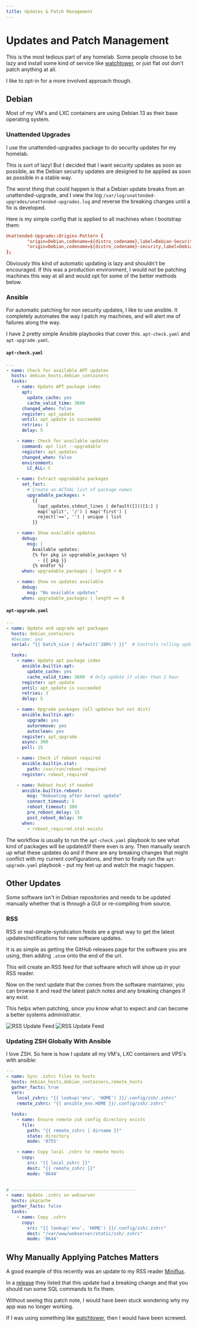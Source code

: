 ```yaml
---
title: Updates & Patch Management
---
```


# Updates and Patch Management

This is the most tedious part of any homelab. Some people choose to be lazy and install some kind of service like [watchtower](https://github.com/containrrr/watchtower), or just flat out don't patch anything at all.

I like to opt-in for a more involved approach though.

## Debian

Most of my VM's and LXC containers are using Debian 13 as their base operating system.

### Unattended Upgrades

I use the unattended-upgrades package to do security updates for my homelab.

This is sort of lazy! But I decided that I want security updates as soon as possible, as the Debian security updates are designed to be applied as soon as possible in a stable way.

The worst thing that could happen is that a Debian update breaks from an unattended-upgrade, and I view the log `/var/log/unattended-upgrades/unattended-upgrades.log` and reverse the breaking changes until a fix is developed.

Here is my simple config that is applied to all machines when I bootstrap them:

```conf
Unattended-Upgrade::Origins-Pattern {
        "origin=Debian,codename=${distro_codename},label=Debian-Security";
        "origin=Debian,codename=${distro_codename}-security,label=Debian-Security";
};
```

Obviously this kind of automatic updating is lazy and shouldn't be encouraged. If this was a production environment, I would not be patching machines this way at all and would opt for some of the better methods below.

### Ansible

For automatic patching for non security updates, I like to use ansible. It completely automates the way I patch my machines, and will alert me of failures along the way.

I have 2 pretty simple Ansible playbooks that cover this. `apt-check.yaml` and `apt-upgrade.yaml`.

#### `apt-check.yaml`
```yaml
---
- name: Check for available APT updates
  hosts: debian_hosts,debian_containers
  tasks:
    - name: Update APT package index
      apt:
        update_cache: yes
        cache_valid_time: 3600
      changed_when: false
      register: apt_update
      until: apt_update is succeeded
      retries: 3
      delay: 5

    - name: Check for available updates
      command: apt list --upgradable
      register: apt_updates
      changed_when: false
      environment:
        LC_ALL: C

    - name: Extract upgradable packages
      set_fact:
        # Create an ACTUAL list of package names
        upgradable_packages: >
          {{ 
            (apt_updates.stdout_lines | default([]))[1:] | 
            map('split', '/') | map('first') | 
            reject('==', '') | unique | list 
          }}

    - name: Show available updates
      debug:
        msg: |
          Available updates:
          {% for pkg in upgradable_packages %}
            - {{ pkg }}
          {% endfor %}
      when: upgradable_packages | length > 0

    - name: Show no updates available
      debug:
        msg: "No available updates"
      when: upgradable_packages | length == 0
```

#### `apt-upgrade.yaml`

```yaml
---
- name: Update and upgrade apt packages
  hosts: debian_containers
  #become: yes
  serial: "{{ batch_size | default('100%') }}"  # Controls rolling updates

  tasks:
    - name: Update apt package index
      ansible.builtin.apt:
        update_cache: yes
        cache_valid_time: 3600  # Only update if older than 1 hour
      register: apt_update
      until: apt_update is succeeded
      retries: 3
      delay: 5

    - name: Upgrade packages (all updates but not dist)
      ansible.builtin.apt:
        upgrade: yes
        autoremove: yes
        autoclean: yes
      register: apt_upgrade
      async: 300
      poll: 15

    - name: Check if reboot required
      ansible.builtin.stat:
        path: /var/run/reboot-required
      register: reboot_required

    - name: Reboot host if needed
      ansible.builtin.reboot:
        msg: "Rebooting after kernel update"
        connect_timeout: 5
        reboot_timeout: 300
        pre_reboot_delay: 15
        post_reboot_delay: 30
      when: 
        - reboot_required.stat.exists
```

The workflow is usually to run the `apt-check.yaml` playbook to see what kind of packages will be updated/if there even is any. Then manually search up what these updates do and if there are any breaking changes that might conflict with my current configurations, and then to finally run the `apt-upgrade.yaml` playbook - put my feet up and watch the magic happen.

## Other Updates

Some software isn't in Debian repositories and needs to be updated manually whether that is through a GUI or re-compiling from source.

### RSS

RSS or real-simple-syndication feeds are a great way to get the latest updates/notifications for new software updates.

It is as simple as getting the GitHub releases page for the software you are using, then adding `.atom` onto the end of the url.

This will create an RSS feed for that software which will show up in your RSS reader. 

Now on the next update that the comes from the software maintainer, you can browse it and read the latest patch notes and any breaking changes if any exist.

This helps when patching, since you know what to expect and can become a better systems administrator.

![RSS Update Feed](/assets/img/updates-in-software-releases-light.webp#only-light)
![RSS Update Feed](/assets/img/updates-in-software-releases-dark.webp#only-dark)


### Updating ZSH Globally With Ansible

I love ZSH. So here is how I update all my VM's, LXC containers and VPS's with ansible:

```yaml
---
- name: Sync .zshrc files to hosts
  hosts: debian_hosts,debian_containers,remote_hosts
  gather_facts: true
  vars:
    local_zshrc: "{{ lookup('env', 'HOME') }}/.config/zsh/.zshrc"
    remote_zshrc: "{{ ansible_env.HOME }}/.config/zsh/.zshrc"

  tasks:
    - name: Ensure remote zsh config directory exists
      file:
        path: "{{ remote_zshrc | dirname }}"
        state: directory
        mode: '0755'

    - name: Copy local .zshrc to remote hosts
      copy:
        src: "{{ local_zshrc }}"
        dest: "{{ remote_zshrc }}"
        mode: '0644'

    
# ------------------------------------------------
- name: Update .zshrc on webserver
  hosts: pkgcache
  gather_facts: false
  tasks:
    - name: Copy .zshrc
      copy:
        src: "{{ lookup('env', 'HOME') }}/.config/zsh/.zshrc"
        dest: "/var/www/webserver/static/zsh/.zshrc"
        mode: '0644'

```

## Why Manually Applying Patches Matters

A good example of this recently was an update to my RSS reader [Miniflux](https://github.com/miniflux/v2).

In a [release](https://github.com/miniflux/v2/releases/tag/2.2.14) they listed that this update had a breaking change and that you should run some SQL commands to fix them.

Without seeing this patch note, I would have been stuck wondering why my app was no longer working.

If I was using something like [watchtower](https://github.com/containrrr/watchtower), then I would have been screwed.



